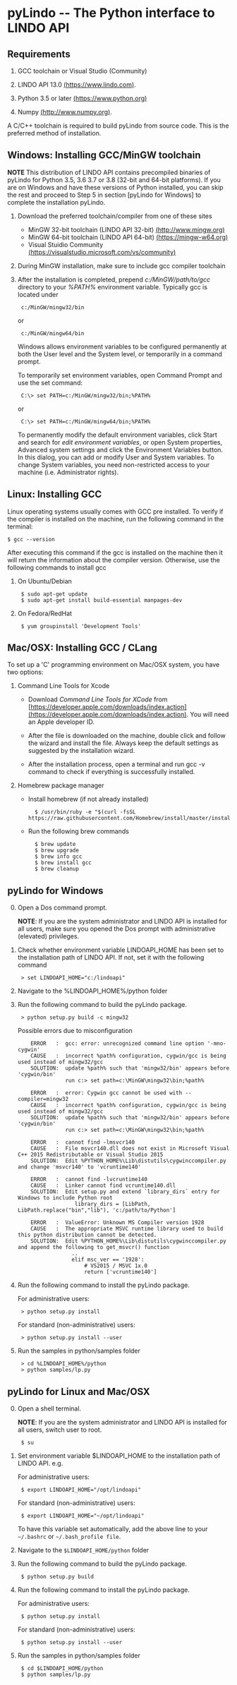 # pyLindo -- The Python interface to LINDO API


## Requirements

1. GCC toolchain or Visual Studio (Community)

2. LINDO API 13.0 [(https://www.lindo.com)](https://www.lindo.com/index.php/ls-downloads/try-lindo-api).

3. Python 3.5 or later [(https://www.python.org)](https://www.python.org)

4. Numpy [(http://www.numpy.org)](http://www.numpy.org).

A C/C++ toolchain is required to build pyLindo from source code. This is the preferred method of installation. 


## Windows: Installing GCC/MinGW toolchain 

**NOTE** This distribution of LINDO API contains precompiled binaries of pyLindo for Python 3.5, 3.6 3.7 or 3.8 (32-bit and 64-bit platforms). If you are on Windows and have these versions of Python installed, you can skip the rest and proceed to Step 5 in section [pyLindo for Windows] to complete the installation pyLindo.
    
1. Download the preferred toolchain/compiler from one of these sites
    - MinGW 32-bit toolchain (LINDO API 32-bit) [(http://www.mingw.org)](http://www.mingw.org)
    - MinGW 64-bit toolchain (LINDO API 64-bit) [(https://mingw-w64.org)](https://mingw-w64.org)
	- Visual Stuidio Community [(https://visualstudio.microsoft.com/vs/community)](https://visualstudio.microsoft.com/vs/community)
2. During MinGW installation, make sure to include gcc compiler toolchain
3. After the installation is completed, prepend *c:/MinGW/path/to/gcc* directory to your *%PATH%* environment variable. Typically gcc is located under    
 
        c:/MinGW/mingw32/bin   
        
    or               
    
        c:/MinGW/mingw64/bin
        
	Windows allows environment variables to be configured permanently at both the User level and the System level, or temporarily in a command prompt.    
 
    To temporarily set environment variables, open Command Prompt and use the set command:
    
        C:\> set PATH=c:/MinGW/mingw32/bin;%PATH%    
        
    or  
    
        C:\> set PATH=c:/MinGW/mingw64/bin;%PATH%
    
    To permanently modify the default environment variables, click Start and search for 
    *edit environment variables*, or open System properties, Advanced system settings and 
    click the Environment Variables button. In this dialog, you can add or modify User and 
    System variables. To change System variables, you need non-restricted access to your 
    machine (i.e. Administrator rights).
    

## Linux: Installing GCC

Linux operating systems usually comes with GCC pre installed. To verify if the compiler is installed on the machine, run the following command in the terminal:

    $ gcc --version

After executing this command if the gcc is installed on the machine then it will return the information about the compiler version. Otherwise, use the following commands to install gcc
    
1. On Ubuntu/Debian 
        
        $ sudo apt-get update
        $ sudo apt-get install build-essential manpages-dev
        
2. On Fedora/RedHat

        $ yum groupinstall 'Development Tools'


## Mac/OSX: Installing GCC / CLang

To set up a 'C' programming environment on Mac/OSX system, you have two options:

1. Command Line Tools for Xcode

	- Download *Command Line Tools for XCode* from [https://developer.apple.com/downloads/index.action](https://developer.apple.com/downloads/index.action). You will need an Apple developer ID.

	- After the file is downloaded on the machine, double click and follow the wizard and install the file. Always keep the default settings as suggested by the installation wizard.

	- After the installation process, open a terminal and run gcc -v command to check if everything is successfully installed.

2. Homebrew package manager 
        
	- Install homebrew (if not already installed)

			$ /usr/bin/ruby -e "$(curl -fsSL https://raw.githubusercontent.com/Homebrew/install/master/install)"
    
    - Run the following brew commands
    
            $ brew update
            $ brew upgrade
            $ brew info gcc
            $ brew install gcc
            $ brew cleanup 
            
            
## pyLindo for Windows

0. Open a Dos command prompt. 

    **NOTE**: If you are the system administrator and LINDO API is installed for all users, make sure you opened the Dos prompt with administrative (elevated) privileges.

1. Check whether environment variable LINDOAPI_HOME has been set to the installation path of LINDO API. 
   If not, set it with the following command
   
        > set LINDOAPI_HOME="c:/lindoapi"

2. Navigate to the %LINDOAPI_HOME%/python folder

3. Run the following command to build the pyLindo package.

        > python setup.py build -c mingw32

   Possible errors due to misconfiguration
   
   
		   ERROR   :  gcc: error: unrecognized command line option '-mno-cygwin'
		   CAUSE   :  incorrect %path% configuration, cygwin/gcc is being used instead of mingw32/gcc
		   SOLUTION:  update %path% such that 'mingw32/bin' appears before 'cygwin/bin'
					  run c:> set path=c:\MinGW\mingw32\bin;%path%   

		   ERROR   :  error: Cygwin gcc cannot be used with --compiler=mingw32
		   CAUSE   :  incorrect %path% configuration, cygwin/gcc is being used instead of mingw32/gcc
		   SOLUTION:  update %path% such that 'mingw32/bin' appears before 'cygwin/bin'
					  run c:> set path=c:\MinGW\mingw32\bin;%path%   

		   ERROR   :  cannot find -lmsvcr140
		   CAUSE   :  File msvcr140.dll does not exist in Microsoft Visual C++ 2015 Redistributable or Visual Studio 2015
		   SOLUTION:  Edit %PYTHON_HOME%\Lib\distutils\cygwinccompiler.py and change 'msvcr140' to 'vcruntime140'
   
		   ERROR   :  cannot find -lvcruntime140
		   CAUSE   :  Linker cannot find vcruntime140.dll
		   SOLUTION:  Edit setup.py and extend `library_dirs` entry for Windows to include Python root
		                 library_dirs = [LibPath, LibPath.replace("bin","lib"), 'c:/path/to/Python']
						 
		   ERROR   :  ValueError: Unknown MS Compiler version 1928						 
		   CAUSE   :  The appropriate MSVC runtime library used to build this python distribution cannot be detected.
		   SOLUTION:  Edit %PYTHON_HOME%\Lib\distutils\cygwinccompiler.py and append the following to get_msvcr() function		   
						..
						elif msc_ver == '1928':
							# VS2015 / MSVC 1x.0
							return ['vcruntime140'] 						
		   
4. Run the following command to install the pyLindo package.
   
    For administrative users:

        > python setup.py install
        
    For standard (non-administrative) users:
    
        > python setup.py install --user
   
5. Run the samples in python/samples folder

        > cd %LINDOAPI_HOME%/python
        > python samples/lp.py

        
## pyLindo for Linux and Mac/OSX


0. Open a shell terminal. 
    
    **NOTE**: If you are the system administrator and LINDO API is installed for all users, switch user to root.

        $ su

1. Set environment variable $LINDOAPI_HOME to the installation path of LINDO API. e.g. 

	For administrative users:
      
        $ export LINDOAPI_HOME="/opt/lindoapi"	
    
    For standard (non-administrative) users:
    
        $ export LINDOAPI_HOME="~/opt/lindoapi"	
   
   To have this variable set automatically, add the above line to your `~/.bashrc` or `~/.bash_profile file`.   

2. Navigate to the `$LINDOAPI_HOME/python` folder

3. Run the following command to build the pyLindo package.
     
        $ python setup.py build 

4. Run the following command to install the pyLindo package.
   
    For administrative users:

        $ python setup.py install
        
    For standard (non-administrative) users:
    
        $ python setup.py install --user

5. Run the samples in python/samples folder

        $ cd $LINDOAPI_HOME/python
        $ python samples/lp.py
